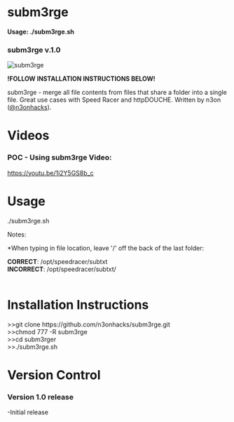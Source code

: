 # subm3rge

<b>Usage: ./subm3rge.sh</b>

<h3>subm3rge v.1.0</h3>
<img src="https://github.com/n3onhacks/subm3rge/blob/main/subm3rge_logo.jpg" alt="subm3rge">

**!FOLLOW INSTALLATION INSTRUCTIONS BELOW!**<p>
subm3rge - merge all file contents from files that share a folder into a single file. Great use cases with Speed Racer and httpDOUCHE. Written by n3on (<a href="https://www.twitter.com/@n3onhacks">@n3onhacks</a>).

<h1>Videos</h1>

<h3>POC - Using subm3rge Video:</h3><p>
<a href="https://youtu.be/1i2Y5GS8b_c">https://youtu.be/1i2Y5GS8b_c</a><p>
 
<h1>Usage</h1>
  
./subm3rge.sh<p>
Notes: 

*When typing in file location, leave '/' off the back of the last folder: <p><p>
<b>CORRECT</b>: /opt/speedracer/subtxt <br>
<b>INCORRECT</b>: /opt/speedracer/subtxt/ <br>
<br>

 <h1>Installation Instructions</h1>
>>git clone https://github.com/n3onhacks/subm3rge.git<br>
>>chmod 777 -R subm3rge<br>
>>cd subm3rger<br>
>>./subm3rge.sh<br>

<h1>Version Control</h1>
 <h3>Version 1.0 release</h3>
-Initial release
 

